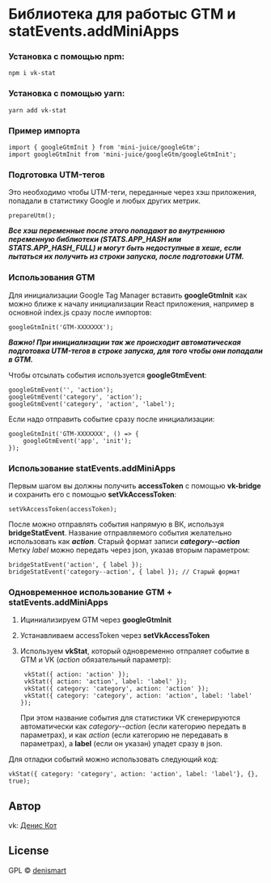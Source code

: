 # Библиотека для работыс GTM и statEvents.addMiniApps

### Установка с помощью npm:

    npm i vk-stat

### Установка с помощью yarn:

    yarn add vk-stat

### Пример импорта

    import { googleGtmInit } from 'mini-juice/googleGtm';
    import googleGtmInit from 'mini-juice/googleGtm/googleGtmInit';

### Подготовка UTM-тегов
Это необходимо чтобы UTM-теги, переданные через хэш приложения, попадали в статистику Google и любых других метрик.

	prepareUtm();

***Все хэш переменные после этого попадают во внутреннюю переменную библиотеки (STATS.APP_HASH или STATS.APP_HASH_FULL) и могут быть недоступные в хеше, если пытаться их получить из строки запуска, после подготовки UTM.***

### Использования GTM
Для инициализации Google Tag Manager вставить **googleGtmInit** как можно ближе к началу инициализации React приложения, например в основной index.js сразу после импортов:

    googleGtmInit('GTM-XXXXXXX');

***Важно! При инициализации так же происходит автоматическая подготовка UTM-тегов в строке запуска, для того чтобы они попадали в GTM.***

Чтобы отсылать события используется **googleGtmEvent**:

    googleGtmEvent('', 'action');
    googleGtmEvent('category', 'action');
    googleGtmEvent('category', 'action', 'label');

Если надо отправить событие сразу после инициализации:

    googleGtmInit('GTM-XXXXXXX', () => {
        googleGtmEvent('app', 'init');
    });

### Использование statEvents.addMiniApps
Первым шагом вы должны получить **accessToken** с помощью **vk-bridge** и сохранить его с помощью **setVkAccessToken**:

    setVkAccessToken(accessToken);

После можно отправлять события напрямую в ВК, используя **bridgeStatEvent**. Название отправляемого события желательно использовать как ***action***. Старый формат записи ***category--action*** Метку *label* можно передать через json, указав вторым параметром:

    bridgeStatEvent('action', { label });
    bridgeStatEvent('category--action', { label });	// Старый формат

### Одновременное использование GTM + statEvents.addMiniApps
1. Ициниализируем GTM через **googleGtmInit**
2. Устанавливаем accessToken через **setVkAccessToken**
3. Используем **vkStat**, который одновременно отпраляет событие в GTM и VK (*action* обязательный параметр):

        vkStat({ action: 'action' });
        vkStat({ action: 'action', label: 'label' });
        vkStat({ category: 'category', action: 'action' });
        vkStat({ category: 'category', action: 'action', label: 'label' });

    При этом название события для статистики VK сгенерируются автоматически как *category--action* (если категорию передать в параметрах), и как *action* (если категорию не передавать в параметрах), а **label** (если он указан) упадет сразу в json.



Для отладки событий можно использовать следующий код:

    vkStat({ category: 'category', action: 'action', label: 'label'}, {}, true);


## Автор
vk: <a href="https://vk.com/denismart" target="_blank">Денис Кот</a>

## License

GPL © <a href="https://github.com/denismart" target="_blank">denismart</a>
